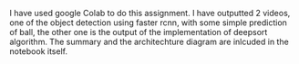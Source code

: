 I have used google Colab to do this assignment.
I have outputted 2 videos, one of the object detection using faster rcnn, with some simple prediction of ball, the other one is the output of the implementation of deepsort algorithm. 
The summary and the architechture diagram are inlcuded in the notebook itself. 
